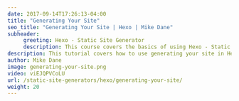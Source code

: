 ```yaml
---
date: 2017-09-14T17:26:13-04:00
title: "Generating Your Site"
seo_title: "Generating Your Site | Hexo | Mike Dane"
subheader:
     greeting: Hexo - Static Site Generator
     description: This course covers the basics of using Hexo - Static Site Generator. Work your way through the articles and we'll teach you everything you need to know to create a professional and scalable website or blog!
description: This tutorial covers how to use generating your site in Hexo -  Static Site Generator.
author: Mike Dane
image: generating-your-site.png
video: viEJQPVCoLU
url: /static-site-generators/hexo/generating-your-site/
weight: 20
---
```

